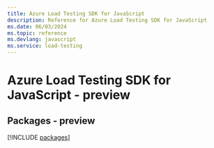 ```yaml
---
title: Azure Load Testing SDK for JavaScript
description: Reference for Azure Load Testing SDK for JavaScript
ms.date: 06/03/2024
ms.topic: reference
ms.devlang: javascript
ms.service: load-testing
---
```

# Azure Load Testing SDK for JavaScript - preview
## Packages - preview
[!INCLUDE [packages](load-testing-index.md)]